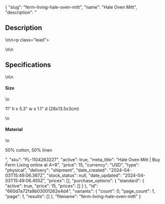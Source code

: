 {
  "slug": "ferm-living-hale-oven-mitt",
  "name": "Hale Oven Mitt",
  "description": "<h2>Description</h2>\n<!-- split -->\n<p class=\"lead\"> </p>\n<!-- split -->\n<h2>Specifications</h2>\n<!-- split -->\n<h4>Size</h4>\n<p>11\" h x 5.3\" w x 1.1\" d (28x13.5x3cm)</p>\n<h4>Material</h4>\n<p>50% cotton, 50% linen</p>",
  "sku": "FL-1104263227",
  "active": true,
  "meta_title": "Hale Oven Mitt | Buy Ferm Living online at A+R",
  "price": 15,
  "currency": "USD",
  "type": "physical",
  "delivery": "shipment",
  "date_created": "2024-04-03T15:49:06.367Z",
  "stock_status": null,
  "date_updated": "2024-04-03T15:49:06.455Z",
  "prices": [],
  "purchase_options": {
    "standard": {
      "active": true,
      "price": 15,
      "prices": []
    }
  },
  "id": "660d7a72fa9b03001262e4d4",
  "variants": {
    "count": 0,
    "page_count": 1,
    "page": 1,
    "results": []
  },
  "filename": "ferm-living-hale-oven-mitt"
}